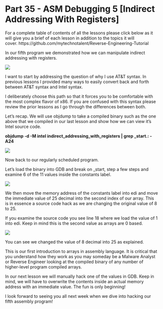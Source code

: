 <h1>Part 35 - ASM Debugging 5 [Indirect Addressing With Registers]</h1><p>For a complete table of contents of all the lessons please click below as it will give you a brief of each lesson in addition to the topics it will cover. https://github.com/mytechnotalent/Reverse-Engineering-Tutorial</p><p>In our fifth program we demonstrated how we can manipulate indirect addressing with registers.</p><div class="slate-resizable-image-embed slate-image-embed__resize-full-width"><img src="https://media-exp1.licdn.com/dms/image/C4E12AQEv1n4OpN4PiA/article-inline_image-shrink_1000_1488/0/1520483251669?e=1614211200&amp;v=beta&amp;t=F_hrI_rqxa3CCS3JeV5gnBOZIHEiOA21xSU39jMu-4k"/></div><p>I want to start by addressing the question of why I use AT&amp;T syntax. In previous lessons I provided many ways to easily convert back and forth between AT&amp;T syntax and Intel syntax.</p><p>I deliberately choose this path so that it forces you to be comfortable with the most complex flavor of x86. If you are confused with this syntax please review the prior lessons as I go through the differences between both.</p><p>Let’s recap. We will use objdump to take a compiled binary such as the one above that we compiled in our last lesson and show how we can view it’s Intel source code.</p><p><strong>objdump -d -M intel indirect_addressing_with_registers | grep _start.: -A24 </strong></p><div class="slate-resizable-image-embed slate-image-embed__resize-full-width"><img src="https://media-exp1.licdn.com/dms/image/C4E12AQGbp7CDg0Oxfw/article-inline_image-shrink_1000_1488/0/1520148750030?e=1614211200&amp;v=beta&amp;t=87bKJ-1jmZk1x9qdQQfON6ma5QejlNi6ZDO3-rk2sqE"/></div><p>Now back to our regularly scheduled program.</p><p>Let’s load the binary into GDB and break on _start, step a few steps and examine 6 of the 11 values inside the constants label.</p><div class="slate-resizable-image-embed slate-image-embed__resize-full-width"><img src="https://media-exp1.licdn.com/dms/image/C4E12AQHy1ZKVvSsr-Q/article-inline_image-shrink_1000_1488/0/1520145698959?e=1614211200&amp;v=beta&amp;t=Gvk9Cv5xL2GTGpXy5_x6S0Q0-33NYOU-v6SourSqQ5c"/></div><p>We then move the memory address of the constants label into edi and move the immediate value of 25 decimal into the second index of our array. This is in essence a source code hack as we are changing the original value of 8 to 25.</p><p>If you examine the source code you see line 18 where we load the value of 1 into edi. Keep in mind this is the second value as arrays are 0 based.</p><div class="slate-resizable-image-embed slate-image-embed__resize-full-width"><img src="https://media-exp1.licdn.com/dms/image/C4E12AQHdhSvCdNu8JA/article-inline_image-shrink_1000_1488/0/1520241367735?e=1614211200&amp;v=beta&amp;t=vqggZeXZ6YGJL8cXTeJKbQokkecJ4Ixi0lzwgeoNbeM"/></div><p>You can see we changed the value of 8 decimal into 25 as explained.</p><p>This is our first introduction to arrays in assembly language. It is critical that you understand how they work as you may someday be a Malware Analyst or Reverse Engineer looking at the compiled binary of any number of higher-level program compiled arrays.</p><p>In our next lesson we will manually hack one of the values in GDB. Keep in mind, we will have to overwrite the contents inside an actual memory address with an immediate value. The fun is only beginning!</p><p>I look forward to seeing you all next week when we dive into hacking our fifth assembly program!</p>